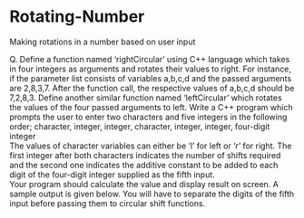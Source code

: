 # Rotating-Number
Making rotations in a number based on user input
 
Q. Define a function named ‘rightCircular’ using C++ language which takes in four integers as arguments and rotates their values to right. For instance, if the parameter list consists of variables a,b,c,d and the passed arguments are 2,8,3,7.  After the function call, the respective values of a,b,c,d should be 7,2,8,3. Define another similar function named ‘leftCircular’ which rotates the values of the four passed arguments to left. Write a C++ program which prompts the user to enter two characters and five integers in the following order; character, integer, integer, character, integer, integer, four-digit integer  
The values of character variables can either be ‘l’ for left or ‘r’ for right. The first integer after both characters indicates the number of shifts required and the second one indicates the additive constant to be added to each digit of the four-digit integer supplied as the fifth input.  
Your program should calculate the value and display result on screen. A sample output is given below. You will have to separate the digits of the fifth input before passing them to circular shift functions. 

